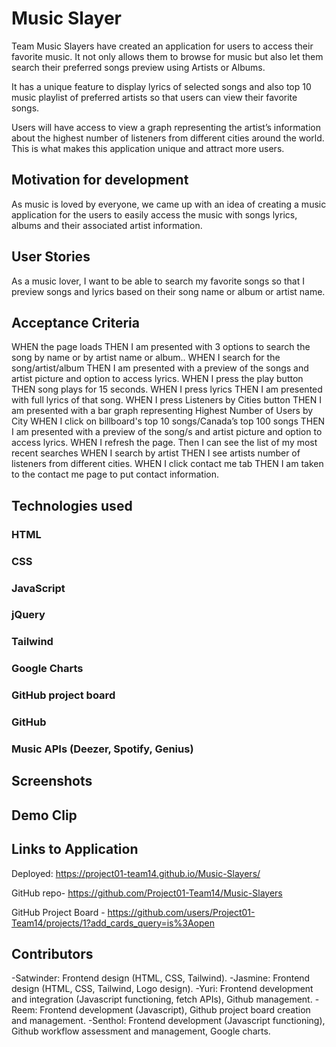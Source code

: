 # Music Slayer

Team Music Slayers have created an application for users to access their favorite music. It not only allows them to browse for music but also let them search their preferred songs preview using Artists or Albums.

It has a unique feature to display lyrics of selected songs and also top 10 music playlist of preferred artists so that users can view their favorite songs.

Users will have access to view a graph representing the artist’s information about the highest number of listeners from different cities around the world. This is what makes this application unique and attract more users.

## Motivation for development

As music is loved by everyone, we came up with an idea of creating a music application for the users to easily access the music with songs lyrics, albums and  their associated artist information.

## User Stories
As a music lover,
I want to be able to search my favorite songs so that I preview songs and lyrics based on their song name or album or artist name.

## Acceptance Criteria

WHEN the page loads
THEN I am presented with 3 options to search the song by name or by artist name or album..
WHEN I search for the song/artist/album
THEN I am presented with a preview of the songs and artist picture and option to access lyrics.
WHEN I press the play button
THEN song plays for 15 seconds.
WHEN I press lyrics
THEN I am presented with full lyrics of that song.
WHEN I press Listeners by Cities button
THEN I am presented with a bar graph representing  Highest Number of Users by City
WHEN I click on billboard's top 10 songs/Canada’s top 100 songs
THEN I am presented with a preview of the song/s and artist picture and option to access lyrics.
WHEN I refresh the page.
Then I can see the list of my most recent searches
WHEN I search by artist
THEN I see artists number of listeners from different cities.
WHEN I click contact me tab
THEN I am taken to the contact me page to put contact information.


## Technologies used

### HTML
### CSS
### JavaScript
### jQuery
### Tailwind
### Google Charts
### GitHub project board
### GitHub
### Music APIs (Deezer, Spotify, Genius)

## Screenshots

## Demo Clip

## Links to Application

Deployed:
https://project01-team14.github.io/Music-Slayers/

GitHub repo-
https://github.com/Project01-Team14/Music-Slayers

GitHub Project Board - 
https://github.com/users/Project01-Team14/projects/1?add_cards_query=is%3Aopen

## Contributors

-Satwinder: Frontend design (HTML, CSS, Tailwind).
-Jasmine: Frontend design (HTML, CSS, Tailwind, Logo design).
-Yuri: Frontend development and integration (Javascript functioning,  fetch APIs), Github management.
-Reem: Frontend development (Javascript), Github project board creation and management.
-Senthol: Frontend development (Javascript functioning), Github workflow assessment and management, Google charts.  


